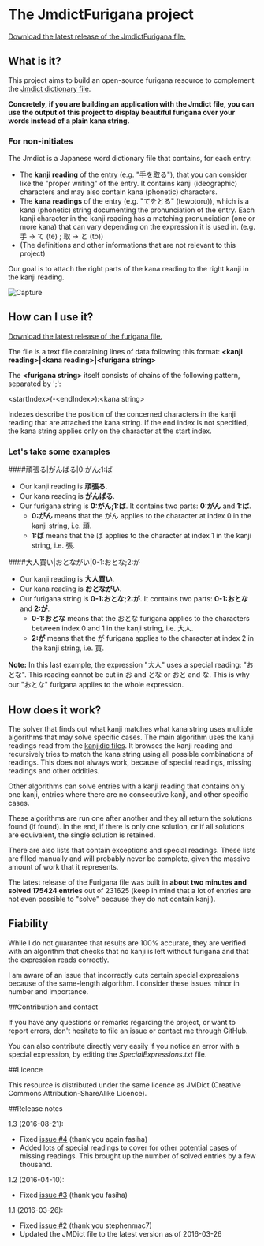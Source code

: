 # The JmdictFurigana project

[Download the latest release of the JmdictFurigana file.](https://github.com/Doublevil/JmdictFurigana/releases/latest)

## What is it?

This project aims to build an open-source furigana resource to complement the [Jmdict dictionary file](http://www.edrdg.org/jmdict/j_jmdict.html).

**Concretely, if you are building an application with the Jmdict file, you can use the output of this project to display beautiful furigana over your words instead of a plain kana string.**

### For non-initiates

The Jmdict is a Japanese word dictionary file that contains, for each entry:
- The **kanji reading** of the entry (e.g. "手を取る"), that you can consider like the "proper writing" of the entry. It contains kanji (ideographic) characters and may also contain kana (phonetic) characters.
- The **kana readings** of the entry (e.g. "てをとる" (tewotoru)), which is a kana (phonetic) string documenting the pronunciation of the entry. Each kanji character in the kanji reading has a matching pronunciation (one or more kana) that can vary depending on the expression it is used in. (e.g. 手 -> て (te) ; 取 -> と (to))
- (The definitions and other informations that are not relevant to this project)

Our goal is to attach the right parts of the kana reading to the right kanji in the kanji reading.

![Capture](http://houhou-srs.com/file/Furigana.png)

## How can I use it?

[Download the latest release of the furigana file.](https://github.com/Doublevil/JmdictFurigana/releases/latest)

The file is a text file containing lines of data following this format:
**&lt;kanji reading>|&lt;kana reading>|&lt;furigana string>**

The **&lt;furigana string>** itself consists of chains of the following pattern, separated by ';':

&lt;startIndex>(-&lt;endIndex>):&lt;kana string>

Indexes describe the position of the concerned characters in the kanji reading that are attached the kana string.
If the end index is not specified, the kana string applies only on the character at the start index.

### Let's take some examples

####頑張る|がんばる|0:がん;1:ば
- Our kanji reading is **頑張る**.
- Our kana reading is **がんばる**.
- Our furigana string is **0:がん;1:ば**. It contains two parts: **0:がん** and **1:ば**.
  - **0:がん** means that the がん applies to the character at index 0 in the kanji string, i.e. 頑.
  - **1:ば** means that the ば applies to the character at index 1 in the kanji string, i.e. 張.

####大人買い|おとながい|0-1:おとな;2:が
- Our kanji reading is **大人買い**.
- Our kana reading is **おとながい**.
- Our furigana string is **0-1:おとな;2:が**. It contains two parts: **0-1:おとな** and **2:が**.
  - **0-1:おとな** means that the おとな furigana applies to the characters between index 0 and 1 in the kanji string, i.e. 大人.
  - **2:が** means that the が furigana applies to the character at index 2 in the kanji string, i.e. 買.

**Note:** In this last example, the expression "大人" uses a special reading: "おとな". This reading cannot be cut in お and とな or おと and な. This is why our "おとな" furigana applies to the whole expression.

## How does it work?

The solver that finds out what kanji matches what kana string uses multiple algorithms that may solve specific cases.
The main algorithm uses the kanji readings read from the [kanjidic files](http://www.csse.monash.edu.au/~jwb/kanjidic.html). It browses the kanji reading and recursively tries to match the kana string using all possible combinations of readings.
This does not always work, because of special readings, missing readings and other oddities.

Other algorithms can solve entries with a kanji reading that contains only one kanji, entries where there are no consecutive kanji, and other specific cases.

These algorithms are run one after another and they all return the solutions found (if found). In the end, if there is only one solution, or if all solutions are equivalent, the single solution is retained.

There are also lists that contain exceptions and special readings. These lists are filled manually and will probably never be complete, given the massive amount of work that it represents.

The latest release of the Furigana file was built in **about two minutes and solved 175424 entries** out of 231625 (keep in mind that a lot of entries are not even possible to "solve" because they do not contain kanji).

## Fiability

While I do not guarantee that results are 100% accurate, they are verified with an algorithm that checks that no kanji is left without furigana and that the expression reads correctly.

I am aware of an issue that incorrectly cuts certain special expressions because of the same-length algorithm. I consider these issues minor in number and importance.

##Contribution and contact

If you have any questions or remarks regarding the project, or want to report errors, don't hesitate to file an issue or contact me through GitHub.

You can also contribute directly very easily if you notice an error with a special expression, by editing the *SpecialExpressions.txt* file.

##Licence

This resource is distributed under the same licence as JMDict (Creative Commons Attribution-ShareAlike Licence).

##Release notes

1.3 (2016-08-21):
- Fixed [issue #4](https://github.com/Doublevil/JmdictFurigana/issues/4) (thank you again fasiha)
- Added lots of special readings to cover for other potential cases of missing readings. This brought up the number of solved entries by a few thousand.

1.2 (2016-04-10):
- Fixed [issue #3](https://github.com/Doublevil/JmdictFurigana/issues/3) (thank you fasiha)

1.1 (2016-03-26):
- Fixed [issue #2](https://github.com/Doublevil/JmdictFurigana/issues/2) (thank you stephenmac7)
- Updated the JMDict file to the latest version as of 2016-03-26
